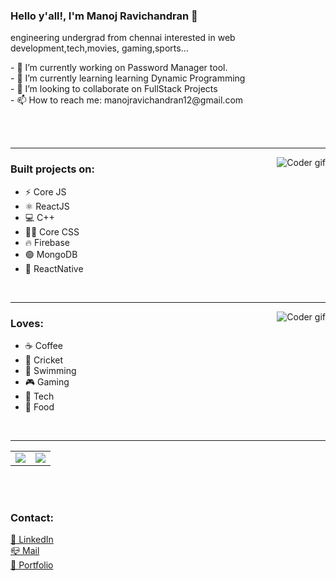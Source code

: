 ### Hello y'all!, I'm Manoj Ravichandran 👋

<p>
engineering undergrad from chennai interested in web development,tech,movies, gaming,sports...
</p>

<p>
- 🔭 I’m currently working on Password Manager tool.</br>
- 🌱 I’m currently learning learning Dynamic Programming</br>
- 👯 I’m looking to collaborate on FullStack Projects</br>
- 📫 How to reach me: manojravichandran12@gmail.com
</p>

</br>
</br>

---

<img alt="Coder gif" src="https://c.tenor.com/y2JXkY1pXkwAAAAM/cat-computer.gif" align="right"/>

### Built projects on:

- ⚡️ Core JS
- ⚛️ ReactJS   
- 💻 C++
- 💅🏽 Core CSS
- 🔥 Firebase
- 🟢 MongoDB
- 📱  ReactNative

<br/>

---

<img alt="Coder gif" src="https://www.gtplanet.net/forum/media/gif-kratos-after-he-finds-out-god-of-war-2018-wins-the-game-awards-goty-award.46106/full" align="right"/>

### Loves:

- ☕️ Coffee
- 🏏 Cricket
- 🌊 Swimming
- 🎮 Gaming
- 📱 Tech
- 🍕 Food

<br/>

---
<p align="center">
  <table>
    <tr>
      <td><img src="https://github-readme-stats.vercel.app/api?username=M-A-N-O-J-R&show_icons=true&theme=dark"></img></td>
      <td><img src="https://github-readme-stats.vercel.app/api/top-langs/?username=M-A-N-O-J-R&layout=compact&theme=dark"></img></td>
    </tr>
  </table
</p>
</br>
</br>

### Contact:

<span>[📱 LinkedIn](https://www.linkedin.com/in/manoj-ravichandran-12b5841b2/)</span></br>
<span>[📪 Mail](manojravichandran12@gmail.com)</span></br>
<span>[👦 Portfolio](http://manoj-ravichandran.surge.sh/)</span></br>
